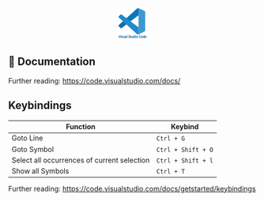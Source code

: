<div align="center">
  <a href="https://code.visualstudio.com/"><img src="https://github.com/devicons/devicon/blob/master/icons/vscode/vscode-original-wordmark.svg" title="VSCode" alt="VSCode" width="64" height="64"></a>
</div>

## :book: Documentation

Further reading: https://code.visualstudio.com/docs/

## Keybindings

| Function                                    | Keybind            |
| ------------------------------------------- | ------------------ |
| Goto Line                                   | `Ctrl + G`         |
| Goto Symbol                                 | `Ctrl + Shift + O` |
| Select all occurrences of current selection | `Ctrl + Shift + l` |
| Show all Symbols                            | `Ctrl + T`         |

Further reading: https://code.visualstudio.com/docs/getstarted/keybindings
